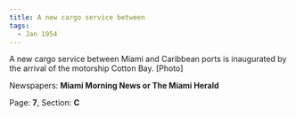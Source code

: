 ```yaml
---  
title: A new cargo service between  
tags:  
  - Jan 1954  
---  
```

  
A new cargo service between Miami and Caribbean ports is inaugurated by the arrival of the motorship Cotton Bay. [Photo]  
  
Newspapers: **Miami Morning News or The Miami Herald**  
  
Page: **7**, Section: **C** 
